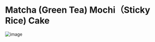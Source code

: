 # Matcha (Green Tea) Mochi（Sticky Rice) Cake

![image](https://user-images.githubusercontent.com/50277379/138752745-31fe7468-f2f5-48d7-aafe-126839dbd11b.png)
